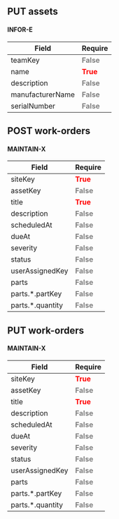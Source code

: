 ## PUT assets

#### INFOR-E

| Field            | Require                         |
| ---------------- | ------------------------------- |
| teamKey          | <b style="color:grey">False</b> |
| name             | <b style="color:red">True</b>   |
| description      | <b style="color:grey">False</b> |
| manufacturerName | <b style="color:grey">False</b> |
| serialNumber     | <b style="color:grey">False</b> |

## POST work-orders

#### MAINTAIN-X

| Field             | Require                         |
| ----------------- | ------------------------------- |
| siteKey           | <b style="color:red">True</b>   |
| assetKey          | <b style="color:grey">False</b> |
| title             | <b style="color:red">True</b>   |
| description       | <b style="color:grey">False</b> |
| scheduledAt       | <b style="color:grey">False</b> |
| dueAt             | <b style="color:grey">False</b> |
| severity          | <b style="color:grey">False</b> |
| status            | <b style="color:grey">False</b> |
| userAssignedKey   | <b style="color:grey">False</b> |
| parts             | <b style="color:grey">False</b> |
| parts.\*.partKey  | <b style="color:grey">False</b> |
| parts.\*.quantity | <b style="color:grey">False</b> |

## PUT work-orders

#### MAINTAIN-X

| Field             | Require                         |
| ----------------- | ------------------------------- |
| siteKey           | <b style="color:red">True</b>   |
| assetKey          | <b style="color:grey">False</b> |
| title             | <b style="color:red">True</b>   |
| description       | <b style="color:grey">False</b> |
| scheduledAt       | <b style="color:grey">False</b> |
| dueAt             | <b style="color:grey">False</b> |
| severity          | <b style="color:grey">False</b> |
| status            | <b style="color:grey">False</b> |
| userAssignedKey   | <b style="color:grey">False</b> |
| parts             | <b style="color:grey">False</b> |
| parts.\*.partKey  | <b style="color:grey">False</b> |
| parts.\*.quantity | <b style="color:grey">False</b> |
